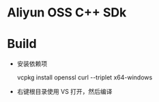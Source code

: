 # Aliyun OSS C++ SDk

# Build
* 安装依赖项
    
    vcpkg install openssl curl --triplet x64-windows
* 右键根目录使用 VS 打开，然后编译